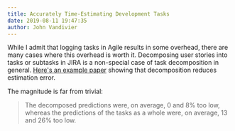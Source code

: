 ```yaml
---
title: Accurately Time-Estimating Development Tasks
date: 2019-08-11 19:47:35
author: John Vandivier
---
```




<!-- wp:paragraph -->
<p>While I admit that logging tasks in Agile results in some overhead, there are many cases where this overhead is worth it. Decomposing user stories into tasks or subtasks in JIRA is a non-special case of task decomposition in general. <a href=\"https://link.springer.com/chapter/10.1007/978-3-319-74953-2_7\">Here's an example paper</a> showing that decomposition reduces estimation error.</p>
<!-- /wp:paragraph -->

<!-- wp:paragraph -->
<p>The magnitude is far from trivial:</p>
<!-- /wp:paragraph -->

<!-- wp:quote -->
<blockquote class=\"wp-block-quote\"><p> The decomposed predictions were, on average, 0 and 8% too low, whereas the predictions of the tasks as a whole were, on average, 13 and 26% too low. </p></blockquote>
<!-- /wp:quote -->